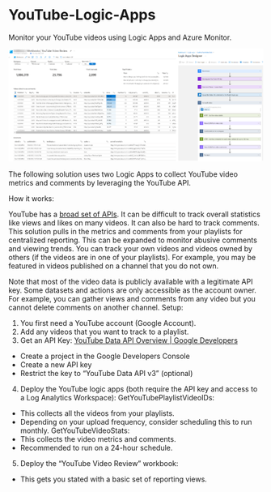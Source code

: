 # YouTube-Logic-Apps
Monitor your YouTube videos using Logic Apps and Azure Monitor.

![YouTube-Logic-Apps](./Images/screenshot.png)

The following solution uses two Logic Apps to collect YouTube video metrics and comments by leveraging the YouTube API.

How it works:

YouTube has a [broad set of APIs](https://developers.google.com/youtube/v3/docs). It can be difficult to track overall statistics like views and likes on many videos. It can also be hard to track comments. This solution pulls in the metrics and comments from your playlists for centralized reporting. This can be expanded to monitor abusive comments and viewing trends. You can track your own videos and videos owned by others (if the videos are in one of your playlists). For example, you may be featured in videos published on a channel that you do not own.

Note that most of the video data is publicly available with a legitimate API key. Some datasets and actions are only accessible as the account owner. For example, you can gather views and comments from any video but you cannot delete comments on another channel.
Setup:

1.	You first need a YouTube account (Google Account).
2.	Add any videos that you want to track to a playlist.
3.	Get an API Key: [YouTube Data API Overview  |  Google Developers](https://developers.google.com/youtube/v3/getting-started)
*	Create a project in the Google Developers Console
*	Create a new API key
*	Restrict the key to “YouTube Data API v3” (optional)
4.	Deploy the YouTube logic apps (both require the API key and access to a Log Analytics Workspace):
  GetYouTubePlaylistVideoIDs:
*	This collects all the videos from your playlists. 
*	Depending on your upload frequency, consider scheduling this to run monthly.
	GetYouTubeVideoStats:
*	This collects the video metrics and comments.
*	Recommended to run on a 24-hour schedule.
5.	Deploy the “YouTube Video Review” workbook:
*	This gets you stated with a basic set of reporting views.

